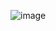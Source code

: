 ![image](https://user-images.githubusercontent.com/121390303/209472149-629356ca-ee3e-4ca9-88c6-be56a0ead218.png)
